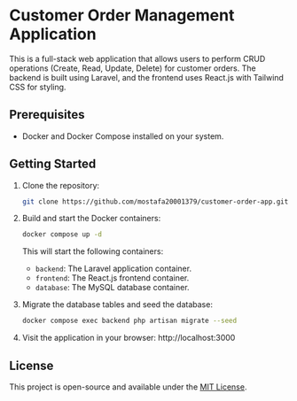 # Customer Order Management Application

This is a full-stack web application that allows users to perform CRUD operations (Create, Read, Update, Delete) for customer orders. The backend is built using Laravel, and the frontend uses React.js with Tailwind CSS for styling.

## Prerequisites

- Docker and Docker Compose installed on your system.

## Getting Started

1. Clone the repository:
    ```bash
   git clone https://github.com/mostafa20001379/customer-order-app.git
    ```

2. Build and start the Docker containers:
     ```bash
     docker compose up -d
     ```
   This will start the following containers:
   - `backend`: The Laravel application container.
   - `frontend`: The React.js frontend container.
   - `database`: The MySQL database container.
3. Migrate the database tables and seed the database:
    ```bash
    docker compose exec backend php artisan migrate --seed
    ```

4. Visit the application in your browser:
   http://localhost:3000

## License

This project is open-source and available under the [MIT License](LICENSE).
```
